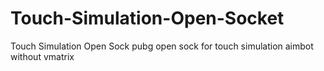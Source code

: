 # Touch-Simulation-Open-Socket
Touch Simulation Open Sock
pubg open sock for touch simulation aimbot without vmatrix

